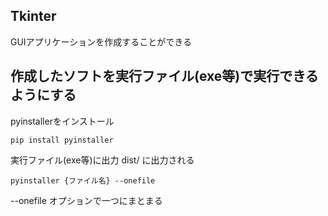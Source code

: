 ## Tkinter
GUIアプリケーションを作成することができる

## 作成したソフトを実行ファイル(exe等)で実行できるようにする
pyinstallerをインストール
```console
pip install pyinstaller
```

実行ファイル(exe等)に出力
dist/ に出力される
```console
pyinstaller {ファイル名} --onefile
```
--onefile オプションで一つにまとまる
